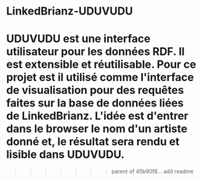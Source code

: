 
# LinkedBrianz-UDUVUDU
UDUVUDU est une interface utilisateur pour les données RDF. Il est extensible et réutilisable. Pour ce projet est il utilisé comme l'interface de visualisation  pour des requêtes faites sur la base de données liées de LinkedBrianz. L'idée est d'entrer dans le browser le nom d'un artiste donné et, le résultat sera rendu et lisible dans UDUVUDU.
=======
>>>>>>> parent of 45b90f8... add readme

